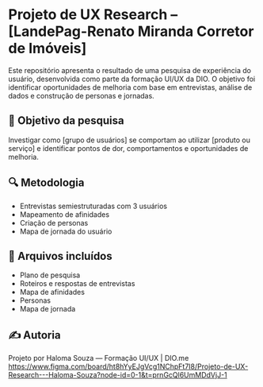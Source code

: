 # Projeto de UX Research – [LandePag-Renato Miranda Corretor de Imóveis]

Este repositório apresenta o resultado de uma pesquisa de experiência do usuário, desenvolvida como parte da formação UI/UX da DIO. O objetivo foi identificar oportunidades de melhoria com base em entrevistas, análise de dados e construção de personas e jornadas.

## 🎯 Objetivo da pesquisa
Investigar como [grupo de usuários] se comportam ao utilizar [produto ou serviço] e identificar pontos de dor, comportamentos e oportunidades de melhoria.

## 🔍 Metodologia
- Entrevistas semiestruturadas com 3 usuários
- Mapeamento de afinidades
- Criação de personas
- Mapa de jornada do usuário

## 📎 Arquivos incluídos
- Plano de pesquisa
- Roteiros e respostas de entrevistas
- Mapa de afinidades
- Personas
- Mapa de jornada

## ✍️ Autoria
Projeto por Haloma Souza — Formação UI/UX | DIO.me
https://www.figma.com/board/ht8hYyEJgVcg1NChpFt7I8/Projeto-de-UX-Research---Haloma-Souza?node-id=0-1&t=prnGcQl6UmMDdVjJ-1
